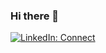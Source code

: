 ### Hi there 👋

[![LinkedIn: Connect](https://img.shields.io/badge/LinkedIn-Connect-blue)][1]

[1]: https://www.linkedin.com/in/mdsaif45/
<!--
**mdsaif-45/mdsaif-45** is a ✨ _special_ ✨ repository because its `README.md` (this file) appears on your GitHub profile.

Here are some ideas to get you started:

- 🔭 I’m currently working on ...
- 🌱 I’m currently learning ...
- 👯 I’m looking to collaborate on ...
- 🤔 I’m looking for help with ...
- 💬 Ask me about ...
- 📫 How to reach me: ...
- 😄 Pronouns: ...
- ⚡ Fun fact: ...
-->
